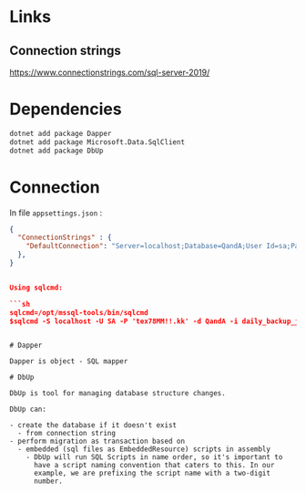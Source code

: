 

# Links

## Connection strings

https://www.connectionstrings.com/sql-server-2019/



# Dependencies

```sh
dotnet add package Dapper
dotnet add package Microsoft.Data.SqlClient
dotnet add package DbUp
```

# Connection

In file `appsettings.json` :

```json
{
  "ConnectionStrings" : {
    "DefaultConnection": "Server=localhost;Database=QandA;User Id=sa;Password=tex78MM!!.kk"
  },
}


Using sqlcmd:

```sh
sqlcmd=/opt/mssql-tools/bin/sqlcmd
$sqlcmd -S localhost -U SA -P 'tex78MM!!.kk' -d QandA -i daily_backup_job_setup.sql
```

```

# Dapper

Dapper is object - SQL mapper

# DbUp

DbUp is tool for managing database structure changes.

DbUp can:

- create the database if it doesn't exist
  - from connection string
- perform migration as transaction based on
  - embedded (sql files as EmbeddedResource) scripts in assembly
    - DbUp will run SQL Scripts in name order, so it's important to
      have a script naming convention that caters to this. In our
      example, we are prefixing the script name with a two-digit
      number.




